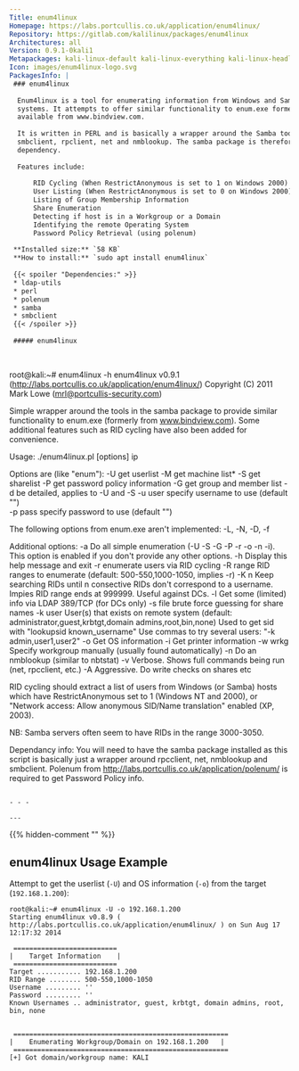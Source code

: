 ```yaml
---
Title: enum4linux
Homepage: https://labs.portcullis.co.uk/application/enum4linux/
Repository: https://gitlab.com/kalilinux/packages/enum4linux
Architectures: all
Version: 0.9.1-0kali1
Metapackages: kali-linux-default kali-linux-everything kali-linux-headless kali-linux-large kali-tools-information-gathering kali-tools-vulnerability 
Icon: images/enum4linux-logo.svg
PackagesInfo: |
 ### enum4linux
 
  Enum4linux is a tool for enumerating information from Windows and Samba
  systems. It attempts to offer similar functionality to enum.exe formerly
  available from www.bindview.com.
   
  It is written in PERL and is basically a wrapper around the Samba tools
  smbclient, rpclient, net and nmblookup. The samba package is therefore a
  dependency.
   
  Features include:
   
      RID Cycling (When RestrictAnonymous is set to 1 on Windows 2000)
      User Listing (When RestrictAnonymous is set to 0 on Windows 2000)
      Listing of Group Membership Information
      Share Enumeration
      Detecting if host is in a Workgroup or a Domain
      Identifying the remote Operating System
      Password Policy Retrieval (using polenum)
 
 **Installed size:** `58 KB`  
 **How to install:** `sudo apt install enum4linux`  
 
 {{< spoiler "Dependencies:" >}}
 * ldap-utils
 * perl
 * polenum
 * samba
 * smbclient
 {{< /spoiler >}}
 
 ##### enum4linux
 
 
 ```
 root@kali:~# enum4linux -h
 enum4linux v0.9.1 (http://labs.portcullis.co.uk/application/enum4linux/)
 Copyright (C) 2011 Mark Lowe (mrl@portcullis-security.com)
 
 Simple wrapper around the tools in the samba package to provide similar 
 functionality to enum.exe (formerly from www.bindview.com).  Some additional 
 features such as RID cycling have also been added for convenience.
 
 Usage: ./enum4linux.pl [options] ip
 
 Options are (like "enum"):
     -U        get userlist
     -M        get machine list*
     -S        get sharelist
     -P        get password policy information
     -G        get group and member list
     -d        be detailed, applies to -U and -S
     -u user   specify username to use (default "")  
     -p pass   specify password to use (default "")   
 
 The following options from enum.exe aren't implemented: -L, -N, -D, -f
 
 Additional options:
     -a        Do all simple enumeration (-U -S -G -P -r -o -n -i).
               This option is enabled if you don't provide any other options.
     -h        Display this help message and exit
     -r        enumerate users via RID cycling
     -R range  RID ranges to enumerate (default: 500-550,1000-1050, implies -r)
     -K n      Keep searching RIDs until n consective RIDs don't correspond to
               a username.  Impies RID range ends at 999999. Useful 
 	      against DCs.
     -l        Get some (limited) info via LDAP 389/TCP (for DCs only)
     -s file   brute force guessing for share names
     -k user   User(s) that exists on remote system (default: administrator,guest,krbtgt,domain admins,root,bin,none)
               Used to get sid with "lookupsid known_username"
     	      Use commas to try several users: "-k admin,user1,user2"
     -o        Get OS information
     -i        Get printer information
     -w wrkg   Specify workgroup manually (usually found automatically)
     -n        Do an nmblookup (similar to nbtstat)
     -v        Verbose.  Shows full commands being run (net, rpcclient, etc.)
     -A        Aggressive. Do write checks on shares etc
 
 RID cycling should extract a list of users from Windows (or Samba) hosts 
 which have RestrictAnonymous set to 1 (Windows NT and 2000), or "Network 
 access: Allow anonymous SID/Name translation" enabled (XP, 2003).
 
 NB: Samba servers often seem to have RIDs in the range 3000-3050.
 
 Dependancy info: You will need to have the samba package installed as this 
 script is basically just a wrapper around rpcclient, net, nmblookup and 
 smbclient.  Polenum from http://labs.portcullis.co.uk/application/polenum/ 
 is required to get Password Policy info.
 
 ```
 
 - - -
 
---
```

{{% hidden-comment "<!--Do not edit anything above this line-->" %}}

## enum4linux Usage Example

Attempt to get the userlist (`-U`) and OS information (`-o`) from the target (`192.168.1.200`):

```
root@kali:~# enum4linux -U -o 192.168.1.200
Starting enum4linux v0.8.9 ( http://labs.portcullis.co.uk/application/enum4linux/ ) on Sun Aug 17 12:17:32 2014

 ==========================
|    Target Information    |
 ==========================
Target ........... 192.168.1.200
RID Range ........ 500-550,1000-1050
Username ......... ''
Password ......... ''
Known Usernames .. administrator, guest, krbtgt, domain admins, root, bin, none


 ======================================================
|    Enumerating Workgroup/Domain on 192.168.1.200   |
 ======================================================
[+] Got domain/workgroup name: KALI
```
